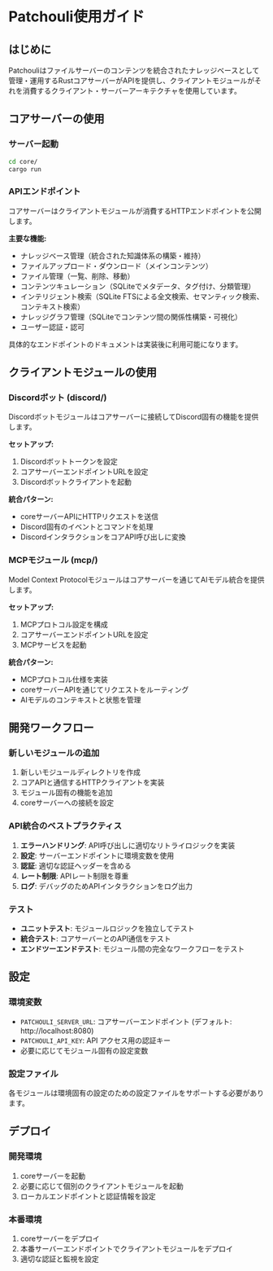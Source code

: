 # Patchouli使用ガイド

## はじめに

Patchouliはファイルサーバーのコンテンツを統合されたナレッジベースとして管理・運用するRustコアサーバーがAPIを提供し、クライアントモジュールがそれを消費するクライアント・サーバーアーキテクチャを使用しています。

## コアサーバーの使用

### サーバー起動
```bash
cd core/
cargo run
```

### APIエンドポイント
コアサーバーはクライアントモジュールが消費するHTTPエンドポイントを公開します。

**主要な機能:**
- ナレッジベース管理（統合された知識体系の構築・維持）
- ファイルアップロード・ダウンロード（メインコンテンツ）
- ファイル管理（一覧、削除、移動）
- コンテンツキュレーション（SQLiteでメタデータ、タグ付け、分類管理）
- インテリジェント検索（SQLite FTSによる全文検索、セマンティック検索、コンテキスト検索）
- ナレッジグラフ管理（SQLiteでコンテンツ間の関係性構築・可視化）
- ユーザー認証・認可

具体的なエンドポイントのドキュメントは実装後に利用可能になります。

## クライアントモジュールの使用

### Discordボット (discord/)
Discordボットモジュールはコアサーバーに接続してDiscord固有の機能を提供します。

**セットアップ:**
1. Discordボットトークンを設定
2. コアサーバーエンドポイントURLを設定
3. Discordボットクライアントを起動

**統合パターン:**
- coreサーバーAPIにHTTPリクエストを送信
- Discord固有のイベントとコマンドを処理
- DiscordインタラクションをコアAPI呼び出しに変換

### MCPモジュール (mcp/)
Model Context Protocolモジュールはコアサーバーを通じてAIモデル統合を提供します。

**セットアップ:**
1. MCPプロトコル設定を構成
2. コアサーバーエンドポイントURLを設定
3. MCPサービスを起動

**統合パターン:**
- MCPプロトコル仕様を実装
- coreサーバーAPIを通じてリクエストをルーティング
- AIモデルのコンテキストと状態を管理

## 開発ワークフロー

### 新しいモジュールの追加
1. 新しいモジュールディレクトリを作成
2. コアAPIと通信するHTTPクライアントを実装
3. モジュール固有の機能を追加
4. coreサーバーへの接続を設定

### API統合のベストプラクティス
1. **エラーハンドリング**: API呼び出しに適切なリトライロジックを実装
2. **設定**: サーバーエンドポイントに環境変数を使用
3. **認証**: 適切な認証ヘッダーを含める
4. **レート制限**: APIレート制限を尊重
5. **ログ**: デバッグのためAPIインタラクションをログ出力

### テスト
- **ユニットテスト**: モジュールロジックを独立してテスト
- **統合テスト**: コアサーバーとのAPI通信をテスト
- **エンドツーエンドテスト**: モジュール間の完全なワークフローをテスト

## 設定

### 環境変数
- `PATCHOULI_SERVER_URL`: コアサーバーエンドポイント (デフォルト: http://localhost:8080)
- `PATCHOULI_API_KEY`: API アクセス用の認証キー
- 必要に応じてモジュール固有の設定変数

### 設定ファイル
各モジュールは環境固有の設定のための設定ファイルをサポートする必要があります。

## デプロイ

### 開発環境
1. coreサーバーを起動
2. 必要に応じて個別のクライアントモジュールを起動
3. ローカルエンドポイントと認証情報を設定

### 本番環境
1. coreサーバーをデプロイ
2. 本番サーバーエンドポイントでクライアントモジュールをデプロイ
3. 適切な認証と監視を設定